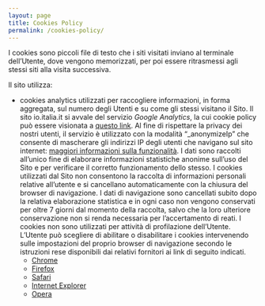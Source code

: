 ```yaml
---
layout: page
title: Cookies Policy
permalink: /cookies-policy/
---
```


I cookies sono piccoli file di testo che i siti visitati inviano al terminale dell’Utente, dove vengono memorizzati, per poi essere ritrasmessi agli stessi siti alla visita successiva. 

Il sito utilizza:
- cookies analytics utilizzati per raccogliere informazioni, in forma aggregata, sul numero degli Utenti e su come gli stessi visitano il Sito. Il sito io.italia.it si avvale del servizio _Google Analytics_, la cui cookie policy può essere visionata a [questo link](https://developers.google.com/analytics/devguides/collection/analyticsjs/cookie-usage). Al fine di rispettare la privacy dei nostri utenti, il servizio è utilizzato con la modalità “_anonymizeIp” che consente di mascherare gli indirizzi IP degli utenti che navigano sul sito internet: [maggiori informazioni sulla funzionalità](https://support.google.com/analytics/answer/2763052?hl=it). I dati sono raccolti all’unico fine di elaborare informazioni statistiche anonime sull’uso del Sito e per verificare il corretto funzionamento dello stesso. I cookies utilizzati dal Sito non consentono la raccolta di informazioni personali relative all’utente e si cancellano automaticamente con la chiusura del browser di navigazione. I dati di navigazione sono cancellati subito dopo la relativa elaborazione statistica e in ogni caso non vengono conservati per oltre 7 giorni dal momento della raccolta, salvo che la loro ulteriore conservazione non si renda necessaria per l’accertamento di reati. I cookies non sono utilizzati per attività di profilazione dell’Utente. L’Utente può scegliere di abilitare o disabilitare i cookies intervenendo sulle impostazioni del proprio browser di navigazione secondo le istruzioni rese disponibili dai relativi fornitori ai link di seguito indicati.
	- [Chrome](https://support.google.com/chrome/answer/95647?co=GENIE.Platform%3DDesktop&hl=it)
	- [Firefox](https://support.mozilla.org/it/kb/Attivare%20e%20disattivare%20i%20cookie)
	- [Safari](https://support.apple.com/kb/ph19214?locale=it_IT)
	- [Internet Explorer](https://support.microsoft.com/it-it/help/17442/windows-internet-explorer-delete-manage-cookies)
	- [Opera](http://help.opera.com/Windows/10.00/it/cookies.html)
